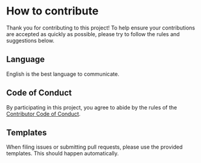 # How to contribute

Thank you for contributing to this project! To help ensure your contributions are accepted as quickly as possible, please try to follow the rules and suggestions below.

## Language

English is the best language to communicate.

## Code of Conduct

By participating in this project, you agree to abide by the rules of the [Contributor Code of Conduct](https://github.com/Symbitic/webxr-demo/blob/main/.github/CODE_OF_CONDUCT.md).

## Templates

When filing issues or submitting pull requests, please use the provided templates. This should happen automatically.
